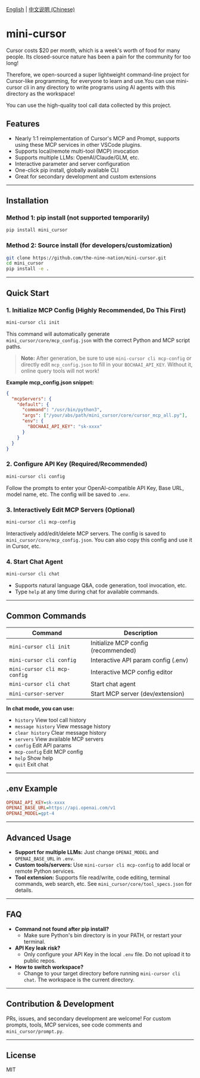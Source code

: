 [English](README.md) | [中文说明 (Chinese)](README_zh.md)

# mini-cursor

Cursor costs $20 per month, which is a week's worth of food for many people. Its closed-source nature has been a pain for the community for too long!

Therefore, we open-sourced a super lightweight command-line project for Cursor-like programming, for everyone to learn and use.You can use mini-cursor cli in any directory to write programs using AI agents with this directory as the workspace!

You can use the high-quality tool call data collected by this project.

## Features

- Nearly 1:1 reimplementation of Cursor's MCP and Prompt, supports using these MCP services in other VSCode plugins.
- Supports local/remote multi-tool (MCP) invocation
- Supports multiple LLMs: OpenAI/Claude/GLM, etc.
- Interactive parameter and server configuration
- One-click pip install, globally available CLI
- Great for secondary development and custom extensions

---

## Installation

### Method 1: pip install (not supported temporarily)

```bash
pip install mini_cursor
```

### Method 2: Source install (for developers/customization)

```bash
git clone https://github.com/the-nine-nation/mini-cursor.git
cd mini_cursor
pip install -e .
```

---

## Quick Start

### 1. Initialize MCP Config (Highly Recommended, Do This First)

```bash
mini-cursor cli init
```
This command will automatically generate `mini_cursor/core/mcp_config.json` with the correct Python and MCP script paths.

> **Note:** After generation, be sure to use `mini-cursor cli mcp-config` or directly edit `mcp_config.json` to fill in your `BOCHAAI_API_KEY`. Without it, online query tools will not work!

**Example mcp_config.json snippet:**
```json
{
  "mcpServers": {
    "default": {
      "command": "/usr/bin/python3",
      "args": ["/your/abs/path/mini_cursor/core/cursor_mcp_all.py"],
      "env": {
        "BOCHAAI_API_KEY": "sk-xxxx"
      }
    }
  }
}
```

### 2. Configure API Key (Required/Recommended)

```bash
mini-cursor cli config
```
Follow the prompts to enter your OpenAI-compatible API Key, Base URL, model name, etc. The config will be saved to `.env`.

### 3. Interactively Edit MCP Servers (Optional)

```bash
mini-cursor cli mcp-config
```
Interactively add/edit/delete MCP servers. The config is saved to `mini_cursor/core/mcp_config.json`.
You can also copy this config and use it in Cursor, etc.

### 4. Start Chat Agent

```bash
mini-cursor cli chat
```
- Supports natural language Q&A, code generation, tool invocation, etc.
- Type `help` at any time during chat for available commands.

---

## Common Commands

| Command                      | Description                        |
|------------------------------|------------------------------------|
| `mini-cursor cli init`       | Initialize MCP config (recommended) |
| `mini-cursor cli config`     | Interactive API param config (.env) |
| `mini-cursor cli mcp-config` | Interactive MCP config editor       |
| `mini-cursor cli chat`       | Start chat agent                   |
| `mini-cursor-server`         | Start MCP server (dev/extension)   |

**In chat mode, you can use:**
- `history`             View tool call history
- `message history`     View message history
- `clear history`       Clear message history
- `servers`             View available MCP servers
- `config`              Edit API params
- `mcp-config`          Edit MCP config
- `help`                Show help
- `quit`                Exit chat

---

## .env Example

```ini
OPENAI_API_KEY=sk-xxxx
OPENAI_BASE_URL=https://api.openai.com/v1
OPENAI_MODEL=gpt-4
```

---

## Advanced Usage

- **Support for multiple LLMs:** Just change `OPENAI_MODEL` and `OPENAI_BASE_URL` in `.env`.
- **Custom tools/servers:** Use `mini-cursor cli mcp-config` to add local or remote Python services.
- **Tool extension:** Supports file read/write, code editing, terminal commands, web search, etc. See `mini_cursor/core/tool_specs.json` for details.

---

## FAQ

- **Command not found after pip install?**
  - Make sure Python's bin directory is in your PATH, or restart your terminal.
- **API Key leak risk?**
  - Only configure your API Key in the local `.env` file. Do not upload it to public repos.
- **How to switch workspace?**
  - Change to your target directory before running `mini-cursor cli chat`. The workspace is the current directory.

---

## Contribution & Development

PRs, issues, and secondary development are welcome!
For custom prompts, tools, MCP services, see code comments and `mini_cursor/prompt.py`.

---

## License

MIT
